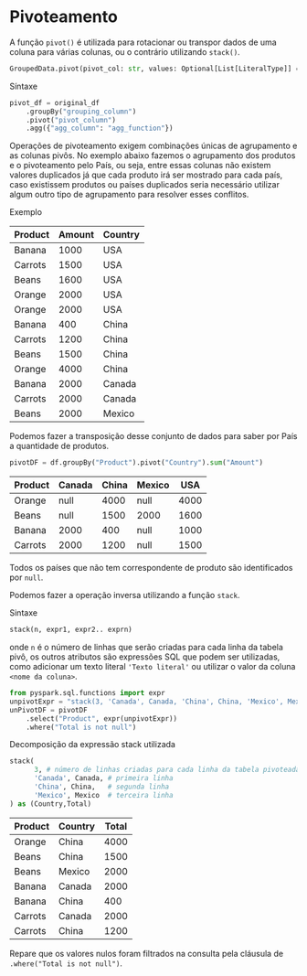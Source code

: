 # Pivoteamento

A função `pivot()` é utilizada para rotacionar ou transpor dados de uma coluna para várias colunas, ou o contrário utilizando `stack()`.

```py
GroupedData.pivot(pivot_col: str, values: Optional[List[LiteralType]] = None) → GroupedData
```

Síntaxe

```python
pivot_df = original_df
	.groupBy("grouping_column")
	.pivot("pivot_column")
	.agg({"agg_column": "agg_function"})
```

Operações de pivoteamento exigem combinações únicas de agrupamento e as colunas pivôs. No exemplo abaixo fazemos o agrupamento dos produtos e o pivoteamento pelo País, ou seja, entre essas colunas não existem valores duplicados já que cada produto irá ser mostrado para cada país, caso existissem produtos ou países duplicados seria necessário utilizar algum outro tipo de agrupamento para resolver esses conflitos.

Exemplo

| Product | Amount | Country |
| ------- | ------ | ------- |
| Banana  | 1000   | USA     |
| Carrots | 1500   | USA     |
| Beans   | 1600   | USA     |
| Orange  | 2000   | USA     |
| Orange  | 2000   | USA     |
| Banana  | 400    | China   |
| Carrots | 1200   | China   |
| Beans   | 1500   | China   |
| Orange  | 4000   | China   |
| Banana  | 2000   | Canada  |
| Carrots | 2000   | Canada  |
| Beans   | 2000   | Mexico  |
Podemos fazer a transposição desse conjunto de dados para saber por País a quantidade de produtos.

```python
pivotDF = df.groupBy("Product").pivot("Country").sum("Amount")
```

| Product | Canada | China | Mexico | USA  |
|---------|--------|-------|--------|------|
| Orange  | null   | 4000  | null   | 4000 |
| Beans   | null   | 1500  | 2000   | 1600 |
| Banana  | 2000   | 400   | null   | 1000 |
| Carrots | 2000   | 1200  | null   | 1500 |
Todos os países que não tem correspondente de produto são identificados por `null`.

Podemos fazer a operação inversa utilizando a função `stack`.

Sintaxe

```python
stack(n, expr1, expr2.. exprn)
```

onde `n` é o número de linhas que serão criadas para cada linha da tabela pivô, os outros atributos são expressões SQL que podem ser utilizadas, como adicionar um texto literal `'Texto literal'` ou utilizar o valor da coluna `<nome da coluna>`.

```python
from pyspark.sql.functions import expr
unpivotExpr = "stack(3, 'Canada', Canada, 'China', China, 'Mexico', Mexico) as (Country,Total)"
unPivotDF = pivotDF
	.select("Product", expr(unpivotExpr))
    .where("Total is not null")
```

Decomposição da expressão stack utilizada

```python
stack(
	  3, # número de linhas criadas para cada linha da tabela pivoteada
	  'Canada', Canada, # primeira linha
	  'China', China,   # segunda linha
	  'Mexico', Mexico  # terceira linha
) as (Country,Total)
```

|Product|Country|Total|
|---|---|---|
|Orange|China|4000|
|Beans|China|1500|
|Beans|Mexico|2000|
|Banana|Canada|2000|
|Banana|China|400|
|Carrots|Canada|2000|
|Carrots|China|1200|
Repare que os valores nulos foram filtrados na consulta pela cláusula de `.where("Total is not null")`.
